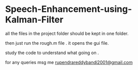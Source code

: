# Speech-Enhancement-using-Kalman-Filter

all the files in the project folder should be kept in one folder.

then just run the rough.m file . it opens the gui file.

study the code to understand what going on .

for any queries msg me rupendrareddybandi2001@gmail.com
